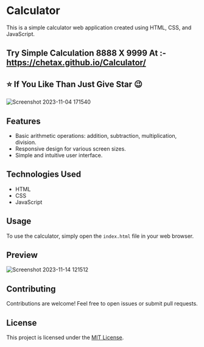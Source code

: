 # Calculator

This is a simple calculator web application created using HTML, CSS, and JavaScript.
## Try Simple Calculation 8888 X 9999 At :- https://chetax.github.io/Calculator/
## ⭐ If You Like Than Just Give Star 😉
![Screenshot 2023-11-04 171540](https://github.com/Chetax/Greddy-Aproach-And-Coin-Collection/assets/99749401/2be85d45-1ae0-4d51-87c8-d318fe534148)


## Features

- Basic arithmetic operations: addition, subtraction, multiplication, division.
- Responsive design for various screen sizes.
- Simple and intuitive user interface.

## Technologies Used

- HTML
- CSS
- JavaScript

## Usage

To use the calculator, simply open the `index.html` file in your web browser.

## Preview

![Screenshot 2023-11-14 121512](https://github.com/Chetax/Calculator/assets/99749401/e0b05f73-0b64-4017-a918-0b4b15058722)


## Contributing

Contributions are welcome! Feel free to open issues or submit pull requests.

## License

This project is licensed under the [MIT License](LICENSE).
